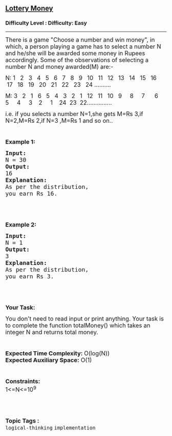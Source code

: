 <h2><a href="https://www.geeksforgeeks.org/problems/lottery-money0853/1?page=11&status=unsolved&sortBy=accuracy">Lottery Money</a></h2><h3>Difficulty Level : Difficulty: Easy</h3><hr><div class="problems_problem_content__Xm_eO"><p><span style="font-size:18px">There is a game "Choose a number and win money", in which, a person playing a game&nbsp;has to select a number N and he/she will be awarded some money in Rupees accordingly. Some of the observations of selecting a number N and money awarded(M) are:-</span></p>

<p><span style="font-size:18px">N: 1&nbsp; &nbsp;2&nbsp; &nbsp;3&nbsp; &nbsp;4&nbsp; &nbsp;5&nbsp; &nbsp;6&nbsp; &nbsp;7&nbsp; &nbsp;8&nbsp; &nbsp;9&nbsp; &nbsp;10&nbsp; &nbsp;11&nbsp; &nbsp;12&nbsp; &nbsp;13&nbsp; &nbsp;14&nbsp; &nbsp;15&nbsp; &nbsp;16&nbsp; &nbsp;17&nbsp; &nbsp;18&nbsp; &nbsp;19&nbsp; &nbsp;20&nbsp; &nbsp;21&nbsp; &nbsp;22&nbsp; &nbsp;23&nbsp; &nbsp;24 ..........</span></p>

<p><span style="font-size:18px">M: 3&nbsp; &nbsp;2&nbsp; &nbsp;1&nbsp; &nbsp;6&nbsp; &nbsp;5&nbsp; &nbsp;4&nbsp; &nbsp;3&nbsp; &nbsp;2&nbsp; &nbsp;1&nbsp; &nbsp;12&nbsp; &nbsp;11&nbsp; &nbsp;10&nbsp; &nbsp;9&nbsp; &nbsp; &nbsp;8&nbsp; &nbsp; &nbsp;7&nbsp; &nbsp; &nbsp; 6&nbsp; &nbsp; &nbsp; 5&nbsp; &nbsp; &nbsp;4&nbsp; &nbsp; &nbsp;3&nbsp; &nbsp; 2&nbsp; &nbsp; &nbsp;1&nbsp; &nbsp;&nbsp;24&nbsp; 23&nbsp;&nbsp;22...............</span></p>

<p><span style="font-size:18px">i.e. if you&nbsp;selects a number N=1,she gets M=Rs 3,if N=2,M=Rs 2,if N=3&nbsp;,M=Rs 1&nbsp;and so on..</span></p>

<p>&nbsp;</p>

<p><strong><span style="font-size:18px">Example 1:</span></strong></p>

<pre><strong><span style="font-size:18px">Input:</span></strong>
<span style="font-size:18px">N = 30</span>
<strong><span style="font-size:18px">Output:</span></strong>
<span style="font-size:18px">16</span>
<strong><span style="font-size:18px">Explanation:</span></strong>
<span style="font-size:18px">As per the distribution,</span>
<span style="font-size:18px">you earn Rs 16.</span></pre>

<p>&nbsp;</p>

<p>&nbsp;</p>

<p><strong><span style="font-size:18px">Example 2:</span></strong></p>

<pre><strong><span style="font-size:18px">Input:</span></strong>
<span style="font-size:18px">N = 1</span>
<strong><span style="font-size:18px">Output:</span></strong>
<span style="font-size:18px">3</span>
<strong><span style="font-size:18px">Explanation:</span></strong>
<span style="font-size:18px">As per the distribution,</span>
<span style="font-size:18px">you earn Rs 3.</span></pre>

<p>&nbsp;</p>

<p>&nbsp;</p>

<p><strong><span style="font-size:18px">Your Task:</span></strong></p>

<p><span style="font-size:18px">You don't need to read input or print anything. Your task is to complete the function totalMoney() which takes an integer N and returns total money.</span></p>

<p>&nbsp;</p>

<p><span style="font-size:18px"><strong>Expected Time Complexity: </strong>O(log(N))<br>
<strong>Expected Auxiliary Space:</strong> O(1)</span></p>

<p>&nbsp;</p>

<p><span style="font-size:18px"><strong>Constraints:</strong><br>
1&lt;=N&lt;=10<sup>9</sup></span></p>

<p>&nbsp;</p>
</div><br><p><span style=font-size:18px><strong>Topic Tags : </strong><br><code>logical-thinking</code>&nbsp;<code>implementation</code>&nbsp;